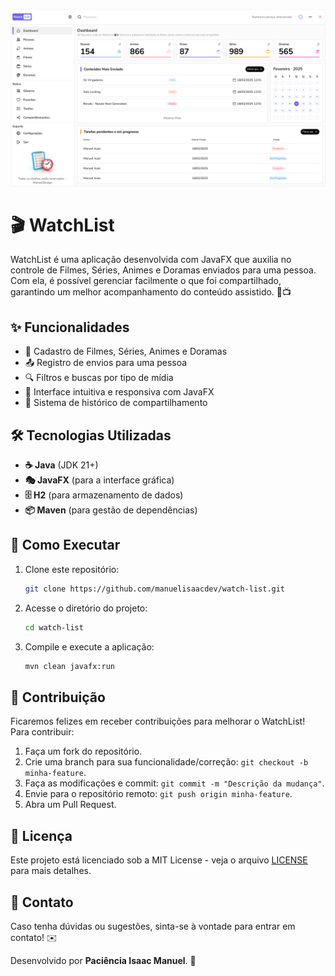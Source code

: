 ![Dashboard](https://github.com/manuelisaacdev/watch-list/blob/main/design/dashboard.png)

# 🎬 WatchList

WatchList é uma aplicação desenvolvida com JavaFX que auxilia no controle de Filmes, Séries, Animes e Doramas enviados para uma pessoa. Com ela, é possível gerenciar facilmente o que foi compartilhado, garantindo um melhor acompanhamento do conteúdo assistido. 🍿📺

## ✨ Funcionalidades

- 📌 Cadastro de Filmes, Séries, Animes e Doramas
- 📤 Registro de envios para uma pessoa
- 🔍 Filtros e buscas por tipo de mídia
- 🎨 Interface intuitiva e responsiva com JavaFX
- 📜 Sistema de histórico de compartilhamento

## 🛠 Tecnologias Utilizadas

- **☕ Java** (JDK 21+)
- **🎭 JavaFX** (para a interface gráfica)
- **🗄 H2** (para armazenamento de dados)
- **📦 Maven** (para gestão de dependências)

## 🚀 Como Executar

1. Clone este repositório:
   ```sh
   git clone https://github.com/manuelisaacdev/watch-list.git
   ```
2. Acesse o diretório do projeto:
   ```sh
   cd watch-list
   ```
3. Compile e execute a aplicação:
   ```sh
   mvn clean javafx:run
   ```

## 🤝 Contribuição

Ficaremos felizes em receber contribuições para melhorar o WatchList! Para contribuir:

1. Faça um fork do repositório.
2. Crie uma branch para sua funcionalidade/correção: `git checkout -b minha-feature`.
3. Faça as modificações e commit: `git commit -m "Descrição da mudança"`.
4. Envie para o repositório remoto: `git push origin minha-feature`.
5. Abra um Pull Request.

## 📜 Licença

Este projeto está licenciado sob a MIT License - veja o arquivo [LICENSE](LICENSE) para mais detalhes.

## 📧 Contato

Caso tenha dúvidas ou sugestões, sinta-se à vontade para entrar em contato! ✉️

Desenvolvido por **Paciência Isaac Manuel**. 🚀